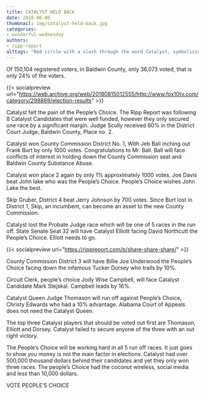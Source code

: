 ```yaml
---
title: CATALYST HELD BACK
date: 2018-06-06
thumbnail: img/catalyst-held-back.jpg
categories:
- wonderful-wednesday
authors:
- ripp-report
alttags: "Red circle with a slash through the word Catalyst, symbolizing the group’s limited success in Baldwin County elections"
---
```

Of 150,104 registered voters, in Baldwin County, only 36,073 voted, that is only 24% of the voters.

{{< socialpreview url="https://web.archive.org/web/20180815012555/http://www.fox10tv.com/category/298869/election-results" >}}

Catalyst felt the pain of the People’s Choice. The Ripp Report was following 8 Catalyst Candidates that were well funded, however they only secured one race by a significant margin. Judge Scully received 60% in the District Court Judge, Baldwin County, Place no. 2.

Catalyst won County Commission District No. 1, With Jeb Ball inching out Frank Burt by only 1000 votes. Congratulations to Mr. Ball. Ball will face conflicts of interest in holding down the County Commission seat and Baldwin County Substance Abuse.

Catalyst won place 2 again by only 1% approximately 1000 votes. Joe Davis beat John lake who was the People’s Choice. People’s Choice wishes John Lake the best.

Skip Gruber, District 4 beat Jerry Johnson by 700 votes. Since Burt lost in District 1, Skip, an incumbent, can become an asset to the new County Commission.

Catalyst lost the Probate Judge race which will be one of 5 races in the run off. State Senate Seat 32 will have Catalyst Elliott facing David Northcutt the People’s Choice. Elliott needs to go.

{{< socialpreview url="https://rippreport.com/p/share-share-share/" >}}

County Commission District 3 will have Billie Joe Underwood the People’s Choice facing down the infamous Tucker Dorsey who trails by 10%.

Circuit Clerk, people’s choice Jody Wise Campbell, will face Catalyst Candidate Mark Stejskal. Campbell leads by 16%.

Catalyst Queen Judge Thomason will run off against People’s Choice, Christy Edwards who had a 10% advantage. Alabama Court of Appeals does not need the Catalyst Queen.

The top three Catalyst players that should be voted out first are Thomason, Elliott and Dorsey. Catalyst failed to secure anyone of the three with an out right victory.

The People’s Choice will be working hard in all 5 run off races. It just goes to show you money is not the main factor in elections. Catalyst had over 500,000 thousand dollars behind their candidates and yet they only won three races. The people’s Choice had the coconut wireless, social media and less than 10,000 dollars.

VOTE PEOPLE’S CHOICE
